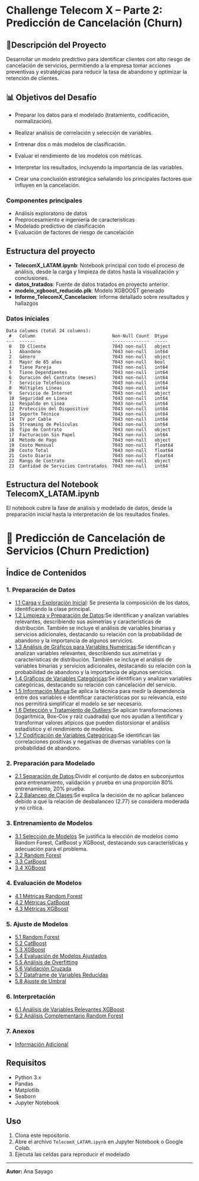 # Challenge Telecom X – Parte 2: Predicción de Cancelación (Churn)

## 🎯Descripción del Proyecto

Desarrollar un modelo predictivo para identificar clientes con alto riesgo de cancelación de servicios, permitiendo a la empresa tomar acciones preventivas y estratégicas para reducir la tasa de abandono y optimizar la retención de clientes.


## 📊 Objetivos del Desafío
* Preparar los datos para el modelado (tratamiento, codificación, normalización).

* Realizar análisis de correlación y selección de variables.

* Entrenar dos o más modelos de clasificación.

* Evaluar el rendimiento de los modelos con métricas.

* Interpretar los resultados, incluyendo la importancia de las variables.

* Crear una conclusión estratégica señalando los principales factores que influyen en la cancelación.

### Componentes principales
* Análisis exploratorio de datos
* Preprocesamiento e ingenieria de caracteristicas
* Modelado predictivo de clasificación
* Evaluación de factores de riesgo de cancelación

## Estructura del proyecto

- **TelecomX_LATAM.ipynb**: Notebook principal con todo el proceso de análisis, desde la carga y limpieza de datos hasta la visualización y conclusiones.
- **datos_tratados**: Fuente de datos tratados en proyecto anterior. 
- **modelo_xgboost_reducido.plk**: Modelo XGBOOST generado
- **Informe_TelecomX_Cancelacion**: Informe detallado sobre resultados y hallazgos

### Datos iniciales 
```
Data columns (total 24 columns):
 #   Column                             Non-Null Count  Dtype  
---  ------                             --------------  -----  
 0   ID Cliente                         7043 non-null   object 
 1   Abandono                           7043 non-null   int64  
 2   Género                             7043 non-null   object 
 3   Mayor de 65 años                   7043 non-null   bool   
 4   Tiene Pareja                       7043 non-null   int64  
 5   Tiene Dependientes                 7043 non-null   int64  
 6   Duración del Contrato (meses)      7043 non-null   int64  
 7   Servicio Telefónico                7043 non-null   int64  
 8   Múltiples Líneas                   7043 non-null   int64  
 9   Servicio de Internet               7043 non-null   object 
 10  Seguridad en Línea                 7043 non-null   int64  
 11  Respaldo en Línea                  7043 non-null   int64  
 12  Protección del Dispositivo         7043 non-null   int64  
 13  Soporte Técnico                    7043 non-null   int64  
 14  TV por Cable                       7043 non-null   int64  
 15  Streaming de Películas             7043 non-null   int64  
 16  Tipo de Contrato                   7043 non-null   object 
 17  Facturación Sin Papel              7043 non-null   int64  
 18  Método de Pago                     7043 non-null   object 
 19  Costo Mensual                      7043 non-null   float64
 20  Costo Total                        7043 non-null   float64
 21  Costo Diario                       7043 non-null   float64
 22  Rango de Contrato                  7043 non-null   object 
 23  Cantidad de Servicios Contratados  7043 non-null   int64  
```

## Estructura del Notebook TelecomX_LATAM.ipynb

El notebook cubre la fase de análisis y modelado de datos, desde la preparación inicial hasta la interpretación de los resultados finales. 
# 🚀 Predicción de Cancelación de Servicios (Churn Prediction)

## Índice de Contenidos

### 1. Preparación de Datos
- [1.1 Carga y Exploración Inicial](#11-carga-y-exploración-inicial-de-datos): Se presenta la composición de los datos, identificando la clase principal.
- [1.2 Limpieza y Preparación de Datos](#12-limpieza-y-preparación-de-datos):Se identifican y analizan variables relevantes, describiendo sus asimetrías y características de distribución. También se incluye el análisis de variables binarias y servicios adicionales, destacando su relación con la probabilidad de abandono y la importancia de algunos servicios.
- [1.3 Análisis de Gráficos para Variables Numéricas](#13-análisis-de-gráficos-para-variables-numéricas):Se identifican y analizan variables relevantes, describiendo sus asimetrías y características de distribución. También se incluye el análisis de variables binarias y servicios adicionales, destacando su relación con la probabilidad de abandono y la importancia de algunos servicios.
- [1.4 Gráficos de Variables Categóricas](#14-gráficos-de-variables-categóricas):Se identifican y analizan variables categóricas, destacando su relación con cancelación del servicio.
- [1.5 Información Mutua](#15-información-mutua-con-variable-abandono):Se aplica la técnica para medir la dependencia entre dos variables e identificar características por su relevancia, esto nos permitirá simplificar el modelo se ser necesario.
- [1.6 Detección y Tratamiento de Outliers](#16-detección-y-tratamiento-de-outliers):Se aplican transformaciones (logarítmica, Box-Cox y raíz cuadrada) que nos ayudan a Iientificar y transformar valores atípicos que pueden distorsionar el análisis estadístico y el rendimiento de modelos.
- [1.7 Codificación de Variables Categóricas](#17-codificación-de-variables-categóricas):Se identifican las correlaciones positivas y negativas de diversas variables con la probabilidad de abandono.

### 2. Preparación para Modelado
- [2.1 Separación de Datos](#21-separación-de-datos):Dividir el conjunto de datos en subconjuntos para entrenamiento, validación y prueba en una proporción 80% entrenamiento, 20% prueba. 
- [2.2 Balanceo de Clases](#22-balanceo-de-clases):Se explica la decisión de no aplicar balanceo debido a que la relación de desbalanceo (2.77) se considera moderada y no crítica.

### 3. Entrenamiento de Modelos
- [3.1 Selección de Modelos](#31-selección-de-los-modelos) Se justifica la elección de modelos como Random Forest, CatBoost y XGBoost, destacando sus características y adecuación para el problema.
- [3.2 Random Forest](#32-random-forest)
- [3.3 CatBoost](#33-catboost)
- [3.4 XGBoost](#34-xgboost)

### 4. Evaluación de Modelos
- [4.1 Métricas Random Forest](#41-métricas-de-random-forest)
- [4.2 Métricas CatBoost](#42-métricas-de-catboost)
- [4.3 Métricas XGBoost](#43-métricas-de-xgboost)

### 5. Ajuste de Modelos
- [5.1 Random Forest](#51-random-forest)
- [5.2 CatBoost](#52-catboost)
- [5.3 XGBoost](#53-xgboost)
- [5.4 Evaluación de Modelos Ajustados](#54-evaluación-de-modelos-ajustados)
- [5.5 Análisis de Overfitting](#55-entrenamiento-y-evaluación-en-datos-de-entrenamiento)
- [5.6 Validación Cruzada](#56-validación-cruzada)
- [5.7 Dataframe de Variables Reducidas](#57-dataframe-de-variables-reducidas)
- [5.8 Ajuste de Umbral](#58-ajuste-de-umbral)

### 6. Interpretación
- [6.1 Análisis de Variables Relevantes XGBoost](#61-análisis-de-las-variables-relevantes-de-xgboost-reducido)
- [6.2 Análisis Complementario Random Forest](#62-análisis-complementario-de-variables-relevantes-random-forest)

### 7. Anexos
- [Información Adicional](#7-anexos)

## Requisitos

- Python 3.x
- Pandas
- Matplotlib
- Seaborn
- Jupyter Notebook

## Uso

1. Clona este repositorio.
2. Abre el archivo `TelecomX_LATAM.ipynb` en Jupyter Notebook o Google Colab.
3. Ejecuta las celdas para reproducir el modelado

---

**Autor:** Ana Sayago  
